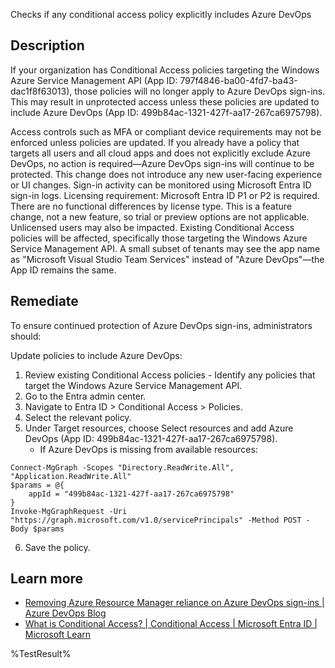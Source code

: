 Checks if any conditional access policy explicitly includes Azure DevOps

## Description
If your organization has Conditional Access policies targeting the Windows Azure Service Management API (App ID: 797f4846-ba00-4fd7-ba43-dac1f8f63013), those policies will no longer apply to Azure DevOps sign-ins. This may result in unprotected access unless these policies are updated to include Azure DevOps (App ID: 499b84ac-1321-427f-aa17-267ca6975798).

Access controls such as MFA or compliant device requirements may not be enforced unless policies are updated.
If you already have a policy that targets all users and all cloud apps and does not explicitly exclude Azure DevOps, no action is required—Azure DevOps sign-ins will continue to be protected.
This change does not introduce any new user-facing experience or UI changes.
Sign-in activity can be monitored using Microsoft Entra ID sign-in logs.
Licensing requirement: Microsoft Entra ID P1 or P2 is required. There are no functional differences by license type. This is a feature change, not a new feature, so trial or preview options are not applicable.
Unlicensed users may also be impacted.
Existing Conditional Access policies will be affected, specifically those targeting the Windows Azure Service Management API.
A small subset of tenants may see the app name as "Microsoft Visual Studio Team Services" instead of "Azure DevOps"—the App ID remains the same.

## Remediate
To ensure continued protection of Azure DevOps sign-ins, administrators should:

Update policies to include Azure DevOps:
1. Review existing Conditional Access policies - Identify any policies that target the Windows Azure Service Management API.
2. Go to the Entra admin center.
3. Navigate to Entra ID > Conditional Access > Policies.
4. Select the relevant policy.
5. Under Target resources, choose Select resources and add Azure DevOps (App ID: 499b84ac-1321-427f-aa17-267ca6975798).
    - If Azure DevOps is missing from available resources:
```
Connect-MgGraph -Scopes "Directory.ReadWrite.All", "Application.ReadWrite.All"
$params = @{
	appId = "499b84ac-1321-427f-aa17-267ca6975798"
}
Invoke-MgGraphRequest -Uri "https://graph.microsoft.com/v1.0/servicePrincipals" -Method POST -Body $params
```
6. Save the policy.

## Learn more
- [Removing Azure Resource Manager reliance on Azure DevOps sign-ins | Azure DevOps Blog](https://devblogs.microsoft.com/devops/removing-azure-resource-manager-reliance-on-azure-devops-sign-ins/)
- [What is Conditional Access? | Conditional Access | Microsoft Entra ID | Microsoft Learn](https://learn.microsoft.com/en-us/entra/identity/conditional-access/overview)

<!--- Results --->
%TestResult%
